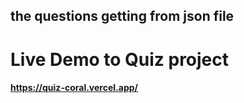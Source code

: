 ## the questions getting from json file 
# Live Demo to Quiz project 
#### https://quiz-coral.vercel.app/
